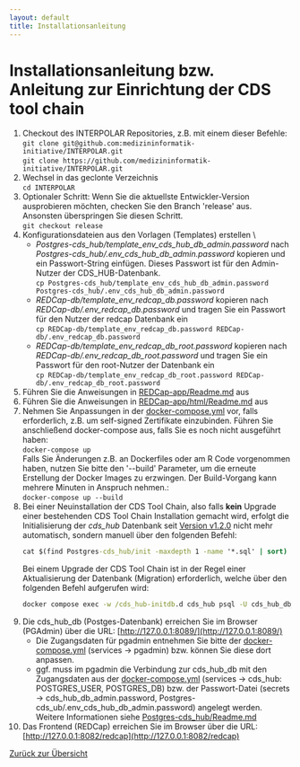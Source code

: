 ```yaml
---
layout: default
title: Installationsanleitung
---
```

# Installationsanleitung bzw. Anleitung zur Einrichtung der CDS tool chain

  1. Checkout des INTERPOLAR Repositories, z.B. mit einem dieser Befehle: \
    ```git clone git@github.com:medizininformatik-initiative/INTERPOLAR.git``` \
    ```git clone https://github.com/medizininformatik-initiative/INTERPOLAR.git```
  1. Wechsel in das geclonte Verzeichnis \
    ```cd INTERPOLAR```
  1. Optionaler Schritt: Wenn Sie die aktuellste Entwickler-Version ausprobieren möchten, checken Sie den Branch 'release' aus. Ansonsten überspringen Sie diesen Schritt. \
    ```git checkout release```
  1. Konfigurationsdateien aus den Vorlagen (Templates) erstellen \
     * _Postgres-cds_hub/template_env_cds_hub_db_admin.password_ nach _Postgres-cds_hub/.env_cds_hub_db_admin.password_ kopieren und ein Passwort-String einfügen. Dieses Passwort ist für den Admin-Nutzer der CDS_HUB-Datenbank. \
    ```cp Postgres-cds_hub/template_env_cds_hub_db_admin.password Postgres-cds_hub/.env_cds_hub_db_admin.password```
     * _REDCap-db/template_env_redcap_db.password_ kopieren nach _REDCap-db/.env_redcap_db.password_ und tragen Sie ein Passwort für den Nutzer der redcap Datenbank ein \
    ```cp REDCap-db/template_env_redcap_db.password REDCap-db/.env_redcap_db.password```
     * _REDCap-db/template_env_redcap_db_root.password_ kopieren nach _REDCap-db/.env_redcap_db_root.password_ und tragen Sie ein Passwort für den root-Nutzer der Datenbank ein \
    ```cp REDCap-db/template_env_redcap_db_root.password REDCap-db/.env_redcap_db_root.password```
  1. Führen Sie die Anweisungen in [REDCap-app/Readme.md](REDCap-app/Readme.md) aus
  1. Führen Sie die Anweisungen in [REDCap-app/html/Readme.md](REDCap-app/html/Readme.md) aus
  1. Nehmen Sie Anpassungen in der [docker-compose.yml](/docker-compose.yml#L131) vor, falls erforderlich, z.B. um self-signed Zertifikate einzubinden. Führen Sie anschließend docker-compose aus, falls Sie es noch nicht ausgeführt haben: \
    ```docker-compose up``` \
    Falls Sie Änderungen z.B. an Dockerfiles oder am R Code vorgenommen haben, nutzen Sie bitte den '--build' Parameter, um die erneute Erstellung der Docker Images zu erzwingen. Der Build-Vorgang kann mehrere Minuten in Anspruch nehmen.: \
    ```docker-compose up --build```
  1. Bei einer Neuinstallation der CDS Tool Chain, also falls **kein** Upgrade einer bestehenden CDS Tool Chain Installation gemacht wird, erfolgt die Initialisierung der _cds_hub_ Datenbank seit [Version v1.2.0](https://github.com/medizininformatik-initiative/INTERPOLAR/releases/tag/v1.2.0) nicht mehr automatisch, sondern manuell über den folgenden Befehl:
     ```cmd
     cat $(find Postgres-cds_hub/init -maxdepth 1 -name '*.sql' | sort) | docker compose exec -T cds_hub psql -U cds_hub_db_admin -d cds_hub_db
     ```
     Bei einem Upgrade der CDS Tool Chain ist in der Regel einer Aktualisierung der Datenbank (Migration) erforderlich, welche über den folgenden Befehl aufgerufen wird:
     ```cmd
     docker compose exec -w /cds_hub-initdb.d cds_hub psql -U cds_hub_db_admin -d cds_hub_db -f ./migration/migration.sql
     ```
  1. Die cds_hub_db (Postges-Datenbank) erreichen Sie im Browser (PGAdmin) über die URL: [http://127.0.0.1:8089/](http://127.0.0.1:8089/)
     * Die Zugangsdaten für pgadmin entnehmen Sie bitte der [docker-compose.yml](/docker-compose.yml#L94) (services -> pgadmin) bzw. können Sie diese dort anpassen.
     * ggf. muss im pgadmin die Verbindung zur cds_hub_db mit den Zugangsdaten aus der [docker-compose.yml](/docker-compose.yml#L63) (services -> cds_hub: POSTGRES_USER, POSTGRES_DB) bzw. der Passwort-Datei (secrets -> cds_hub_db_admin.password, Postgres-cds_ub/.env_cds_hub_db_admin.password) angelegt werden. Weitere Informationen siehe [Postgres-cds_hub/Readme.md](Postgres-cds_hub/Readme.md)
  1. Das Frontend (REDCap) erreichen Sie im Browser über die URL: [http://127.0.0.1:8082/redcap](http://127.0.0.1:8082/redcap)

[Zurück zur Übersicht](./)

